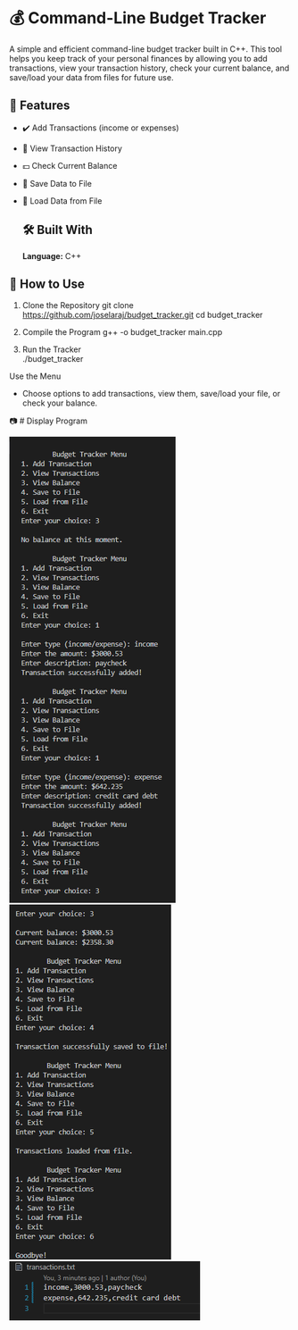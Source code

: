 # 💰 **Command-Line Budget Tracker**
A simple and efficient command-line budget tracker built in C++. This tool helps you keep track of your personal finances by allowing you to add transactions, view your transaction history, check your current balance, and save/load your data from files for future use.

## 🚀 **Features**
* ✔️ Add Transactions (income or expenses)
* 📜 View Transaction History
* 💵 Check Current Balance
* 💾 Save Data to File
* 📁 Load Data from File

  ## 🛠️ **Built With**
  **Language:** C++
## 🧰 How to Use
1. Clone the Repository
git clone https://github.com/joselaraj/budget_tracker.git
cd budget_tracker

2. Compile the Program
g++ -o budget_tracker main.cpp

3. Run the Tracker
<br>./budget_tracker

Use the Menu
* Choose options to add transactions, view them, save/load your file, or check your balance.

📷 # Display Program

![image alt](https://github.com/joselaraj/budget_tracker/blob/93b325d294b91f33df250f214bace906f9741d9a/budget_tracker1.png)
![image alt](https://github.com/joselaraj/budget_tracker/blob/03c6af4873993c8c0a1d2aba3e074318a09d2d8f/budget_tracker2.png)
![image alt](https://github.com/joselaraj/budget_tracker/blob/646b4d882d13275e09870928edae3f89805c8c33/budget_tracker3.png)

